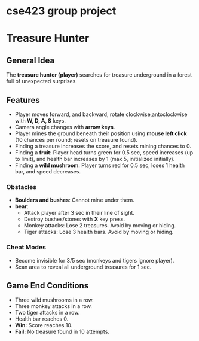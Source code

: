 # cse423 group project
# Treasure Hunter

## General Idea
The **treasure hunter (player)** searches for treasure underground in a forest full of unexpected surprises.

## Features
- Player moves forward, and backward, rotate clockwise,antoclockwise with **W, D, A, S** keys.
- Camera angle changes with **arrow keys**.
- Player mines the ground beneath their position using **mouse left click** (10 chances per round; resets on treasure found).
- Finding a treasure increases the score, and resets mining chances to 0.
- Finding a **fruit**: Player head turns green for 0.5 sec, speed increases (up to limit), and health bar increases by 1 (max 5, initialized initially).
- Finding a **wild mushroom**: Player turns red for 0.5 sec, loses 1 health bar, and speed decreases.

### Obstacles
- **Boulders and bushes**: Cannot mine under them.
- **bear**:
  - Attack player after 3 sec in their line of sight.
  - Destroy bushes/stones with **X** key press.
  - Monkey attacks: Lose 2 treasures. Avoid by moving or hiding.
  - Tiger attacks: Lose 3 health bars. Avoid by moving or hiding.

### Cheat Modes
- Become invisible for 3/5 sec (monkeys and tigers ignore player).
- Scan area to reveal all underground treasures for 1 sec.

## Game End Conditions
- Three wild mushrooms in a row.
- Three monkey attacks in a row.
- Two tiger attacks in a row.
- Health bar reaches 0.
- **Win:** Score reaches 10.
- **Fail:** No treasure found in 10 attempts.
